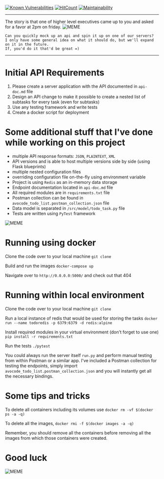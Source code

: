 [![Known Vulnerabilities](https://snyk.io/test/github/dwyl/hapi-auth-jwt2/badge.svg?targetFile=package.json)](https://snyk.io/test/github/VladimirKorzh/coding_challenge_todo_list?targetFile=requirements.txt)
[![HitCount](http://hits.dwyl.com/VladimirKorzh/coding_challenge_todo_list.svg)](http://hits.dwyl.com/VladimirKorzh/coding_challenge_todo_list)
[![Maintainability](https://api.codeclimate.com/v1/badges/14f8e2ad273dfd4a3645/maintainability)](https://codeclimate.com/github/VladimirKorzh/coding_challenge_todo_list/maintainability)


---
The story is that one of higher level executives came up to you and asked for a favor at 2pm on friday.
![MEME](https://memeexplorer.com/cache/855.jpg) 
```
Can you quickly mock up an api and spin it up on one of our servers? 
I only have some general idea on what it should do, but we'll expand on it in the future. 
If, you'd do it that'd be great =)
```
---

# Initial API Requirements
1. Please create a server application with the API documented in `api-doc.md` file
2. Design an API change to make it possible to create a nested list of subtasks for every task (even for subtasks)
3. Use any testing framework and write tests
4. Create a docker script for deployment

# Some additional stuff that I've done while working on this project
- multiple API response formats: `JSON`, `PLAINTEXT`, `XML`
- API versions and is able to host multiple versions side by side (using Flask blueprints) 
- multiple nested configuration files 
- overriding configuration file on-the-fly using environment variable
- Project is using `Redis` as an in-memory data storage
- Endpoint documentation located in `api-doc.md` file
- All required modules are in `requirements.txt` file
- Postman collection can be found in `avocode_todo_list.postman_collection.json` file
- Data model is separated in `/src/model/todo_task.py` file
- Tests are written using `PyTest` framework

![MEME](https://memeexplorer.com/cache/700.jpg) 

# Running using docker
Clone the code over to your local machine
`git clone`

Build and run the images
`docker-compose up` 

Navigate over to `http://0.0.0.0:5000/` and check out that 404

# Running within local environment

Clone the code over to your local machine
` git clone `

Run a local instance of redis that would be used for storing the tasks 
``` docker run --name todoredis -p 6379:6379 -d redis:alpine ```

Install required modules in your virtual environment (don't forget to use one)
``` pip install -r requirements.txt```

Run the tests
``` ./pytest ```

You could always run the server itself `run.py` and perform manual testing from within Postman or a similar app.
I've included a Postman collection for testing the endpoints, simply import `avocode_todo_list.postman_collection.json`
and you will instantly get all the necessary bindings. 

# Some tips and tricks
To delete all containers including its volumes use
```docker rm -vf $(docker ps -a -q)```

To delete all the images,
```docker rmi -f $(docker images -a -q)```

Remember, you should remove all the containers before removing all the images from which those containers were created.


# Good luck

![MEME](https://memeexplorer.com/cache/689.jpg) 



